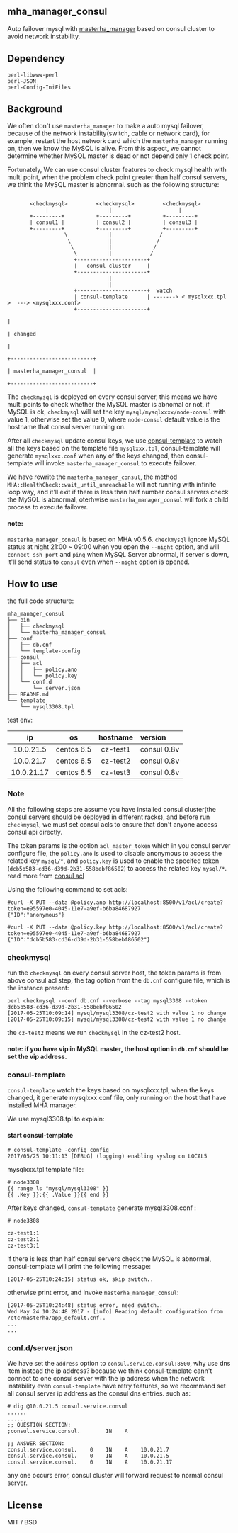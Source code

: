 
## mha_manager_consul

Auto failover mysql with [masterha_manager](https://github.com/yoshinorim/mha4mysql-manager/tree/master/bin) based on consul cluster to avoid network instability.

## Dependency

```
perl-libwww-perl
perl-JSON
perl-Config-IniFiles
```

## Background

We often don't use `masterha_manager` to make a auto mysql failover, because of the network instability(switch, cable or network card), for example, restart the host network card which the `masterha_manager` running on, then we know the MySQL is alive. From this aspect, we cannot determine whether MySQL master is dead or not depend only 1 check point.

Fortunately, We can use consul cluster features to check mysql health with multi point, when the problem check point greater than half consul servers, we think the MySQL master is abnormal. such as the following structure:
```

       <checkmysql>         <checkmysql>         <checkmysql>
            |                   |                     |
       +---------+          +---------+          +---------+
       | consul1 |          | consul2 |          | consul3 |
       +---------+          +---------+          +---------+
                  \             |               /
                   \            |              /
                    \           |             /
                     \          |            /
                     +----------------------+
                     |   consul cluster     |
                     +----------------------+
                                |
                                |
                     +----------------------+  watch
                     | consul-template      | -------> < mysqlxxx.tpl >  ---> <mysqlxxx.conf>
                     +----------------------+
                                                                                    |
                                                                                    | changed
                                                                                    |
                                                                        +--------------------------+  
                                                                        | masterha_manager_consul  |
                                                                        +--------------------------+

```

The `checkmysql` is deployed on every consul server, this means we have multi points to check whether the MySQL master is abnomal or not, if MySQL is ok, `checkmysql` will set the key `mysql/mysqlxxxx/node-consul` with value 1, otherwise set the value 0, where `node-consul` default value is the hostname that consul server running on.

After all `checkmysql` update consul keys, we use [consul-template](https://github.com/hashicorp/consul-template) to watch all the keys based on the template file `mysqlxxx.tpl`, consul-template will generate `mysqlxxx.conf` when any of the keys changed, then consul-template will invoke `masterha_manager_consul` to execute failover.

We have rewrite the `masterha_manager_consul`, the method `MHA::HealthCheck::wait_until_unreachable` will not running with infinite loop way, and it'll exit if there is less than half number consul servers check the MySQL is abnormal, oterhwise `masterha_manager_consul` will fork a child process to execute failover. 

#### note: 

`masterha_manager_consul` is based on MHA v0.5.6.
`checkmysql` ignore MySQL status at night 21:00 ~ 09:00 when you open the `--night` option, and will `connect ssh port` and `ping` when MySQL Server abnormal, if server's down, it'll send status to `consul` even when `--night` option is opened.

## How to use

the full code structure:

```
mha_manager_consul
├── bin
│   ├── checkmysql
│   └── masterha_manager_consul
├── conf
│   ├── db.cnf
│   └── template-config
├── consul
│   ├── acl
│   │   ├── policy.ano
│   │   └── policy.key
│   └── conf.d
│       └── server.json
├── README.md
└── template
    └── mysql3308.tpl
```

test env:

|ip|os|hostname|version|
|:-:|:-:|:-:|:-|
|10.0.21.5|centos 6.5|cz-test1|consul 0.8v|
|10.0.21.7|centos 6.5|cz-test2|consul 0.8v|
|10.0.21.17|centos 6.5|cz-test3|consul 0.8v|

### Note

All the following steps are assume you have  installed consul cluster(the consul servers should be deployed in different racks), and before run `checkmysql`, we must set consul acls to ensure that don't anyone access consul api directly.

The token params is the option `acl_master_token` which in you consul server configure file, the `policy.ano` is used to disable anonymous to access the related key `mysql/*`, and `policy.key` is used to enable the specifed token (`dcb5b583-cd36-d39d-2b31-558bebf86502`) to access the related key `mysql/*`. read more from [consul acl](https://www.consul.io/api/acl.html)

Using the following command to set acls:
```
#curl -X PUT --data @policy.ano http://localhost:8500/v1/acl/create?token=e95597e0-4045-11e7-a9ef-b6ba84687927
{"ID":"anonymous"}

#curl -X PUT --data @policy.key http://localhost:8500/v1/acl/create?token=e95597e0-4045-11e7-a9ef-b6ba84687927
{"ID":"dcb5b583-cd36-d39d-2b31-558bebf86502"}
```

### checkmysql

run the `checkmysql` on every consul server host, the token params is from above consul acl step, the tag option from the `db.cnf` configure file, which is the instance present:
```
perl checkmysql --conf db.cnf --verbose --tag mysql3308 --token dcb5b583-cd36-d39d-2b31-558bebf86502
[2017-05-25T10:09:14] mysql/mysql3308/cz-test2 with value 1 no change
[2017-05-25T10:09:15] mysql/mysql3308/cz-test2 with value 1 no change
```
the `cz-test2` means we run `checkmysql` in the cz-test2 host.

#### note: if you have vip in MySQL master, the host option in `db.cnf` should be set the vip address.
 
### consul-template

`consul-template` watch the keys based on mysqlxxx.tpl, when the keys changed, it generate mysqlxxx.conf file, only running on the host that have installed MHA manager.

We use mysql3308.tpl to explain:

#### start consul-template

```
# consul-template -config config 
2017/05/25 10:11:13 [DEBUG] (logging) enabling syslog on LOCAL5
```

mysqlxxx.tpl template file:
```
# node3308
{{ range ls "mysql/mysql3308" }}
{{ .Key }}:{{ .Value }}{{ end }}
```

After keys changed, `consul-template` generate mysql3308.conf :
```
# node3308

cz-test1:1
cz-test2:1
cz-test3:1
```

if there is less than half consul servers check the MySQL is abnormal, consul-template will print the following message:
```
[2017-05-25T10:24:15] status ok, skip switch..
```
otherwise print error, and invoke `masterha_manager_consul`:
```
[2017-05-25T10:24:48] status error, need switch..
Wed May 24 10:24:48 2017 - [info] Reading default configuration from /etc/masterha/app_default.cnf..
...
...
```

### conf.d/server.json

We have set the `address` option to `consul.service.consul:8500`, why use dns item instead the ip address? because we think consul-template cann't connect to one consul server with the ip address when the network instability even `consul-template` have retry features, so we recommand set all consul server ip address as the consul dns entries. such as:
```
# dig @10.0.21.5 consul.service.consul
......
......
;; QUESTION SECTION:
;consul.service.consul.        IN    A

;; ANSWER SECTION:
consul.service.consul.    0    IN    A    10.0.21.7
consul.service.consul.    0    IN    A    10.0.21.5
consul.service.consul.    0    IN    A    10.0.21.17

```
any one occurs error, consul cluster will forward request to normal consul server.

## License

MIT / BSD
